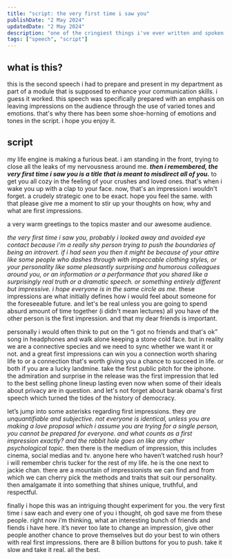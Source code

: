 ```yaml
---
title: "script: the very first time i saw you"
publishDate: "2 May 2024"
updatedDate: "2 May 2024"
description: "one of the cringiest things i've ever written and spoken on stage"
tags: ["speech", "script"]
---
```


## what is this?

this is the second speech i had to prepare and present in my department as part of a module that is supposed to enhance your communication skills. i guess it worked. this speech was specifically prepared with an emphasis on leaving impressions on the audience through the use of varied tones and emotions. that's why there has been some shoe-horning of emotions and tones in the script. i hope you enjoy it.

## script

my life engine is making a furious beat. i am standing in the front, trying to close all the leaks of my nervousness around me. **_then i remembered, the very first time i saw you is a title that is meant to misdirect all of you._** to get you all cozy in the feeling of your crushes and loved ones. that's when i wake you up with a clap to your face. now, that's an impression i wouldn't forget. a crudely strategic one to be exact. hope you feel the same. with that please give me a moment to stir up your thoughts on how, why and what are first impressions.

a very warm greetings to the topics master and our awesome audience.

_the very first time i saw you, probably i looked away and avoided eye contact because i'm a really shy person trying to push the boundaries of being an introvert. if i had seen you then it might be because of your attire like some people who dashes through with impeccable clothing styles, or your personality like some pleasantly surprising and humorous colleagues around you, or an information or a performance that you shared like a surprisingly real truth or a dramatic speech. or something entirely different but impressive. i hope everyone is in the same circle as me._ these impressions are what initially defines how i would feel about someone for the foreseeable future. and let's be real unless you are going to spend absurd amount of time together (i didn't mean lectures) all you have of the other person is the first impression. and that my dear friends is important.

personally i would often think to put on the “i got no friends and that's ok” song in headphones and walk alone keeping a stone cold face. but in reality we are a connective species and we need to sync whether we want it or not. and a great first impressions can win you a connection worth sharing life to or a connection that's worth giving you a chance to succeed in life. or both if you are a lucky landmine. take the first public pitch for the iphone. the admiration and surprise in the release was the first impression that led to the best selling phone lineup lasting even now when some of their ideals about privacy are in question. and let's not forget about barak obama's first speech which turned the tides of the history of democracy.

let’s jump into some asterisks regarding first impressions. they _are unquantifiable and subjective. not everyone is identical, unless you are making a love proposal which i assume you are trying for a single person, you cannot be prepared for everyone. and what counts as a first impression exactly? and the rabbit hole goes on like any other psychological topic._ then there is the medium of impression, this includes cinema, social medias and tv. anyone here who haven’t watched rush hour? i will remember chris tucker for the rest of my life. he is the one next to jackie chan. there are a mountain of impressionists we can find and from which we can cherry pick the methods and traits that suit our personality. then amalgamate it into something that shines unique, truthful, and respectful.

finally i hope this was an intriguing thought experiment for you. the very first time i saw each and every one of you i thought, oh god save me from these people. right now i’m thinking, what an interesting bunch of friends and fiends i have here. it’s never too late to change an impression, give other people another chance to prove themselves but do your best to win others with real first impressions. there are 8 billion buttons for you to push. take it slow and take it real. all the best.
